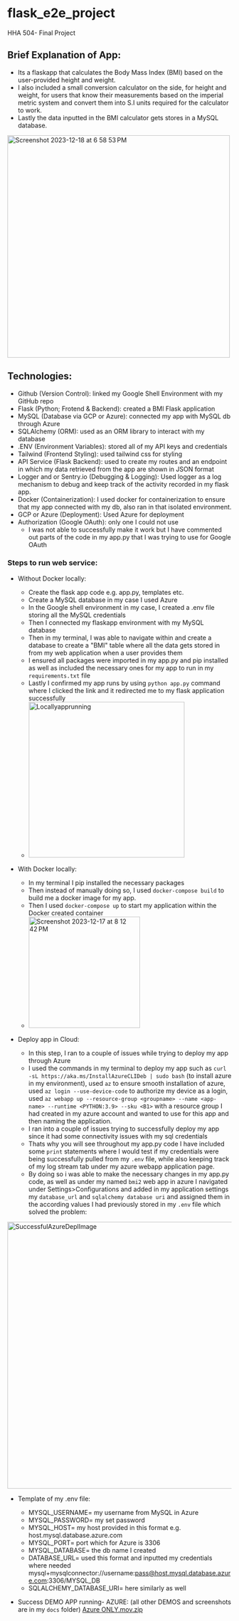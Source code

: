 # flask_e2e_project
HHA 504- Final Project


## Brief Explanation of App:
- Its a flaskapp that calculates the Body Mass Index (BMI) based on the user-provided height and weight.
- I also included a small conversion calculator on the side, for height and weight, for users that know their measurements based on the imperial metric system and convert them into S.I units required for the calculator to work.
- Lastly the data inputted in the BMI calculator gets stores in a MySQL database.
  
 <img width="500" alt="Screenshot 2023-12-18 at 6 58 53 PM" src="https://github.com/angeliki-tzanou/flask_e2e_project/assets/141374140/a103da03-b8dd-485d-9607-fac41cc85f0b">

## Technologies: 
- Github (Version Control): linked my Google Shell Environment with my GitHub repo
- Flask (Python; Frotend & Backend): created a BMI Flask application
- MySQL (Database via GCP or Azure): connected my app with MySQL db through Azure
- SQLAlchemy (ORM): used as an ORM library to interact with my database
- .ENV (Environment Variables): stored all of my API keys and credentials
- Tailwind (Frontend Styling): used tailwind css for styling
- API Service (Flask Backend): used to create my routes and an endpoint in which my data retrieved from the app are shown in JSON format
- Logger and or Sentry.io (Debugging & Logging): Used logger as a log mechanism to debug and keep track of the activity recorded in my flask app.
- Docker (Containerization): I used docker for containerization to ensure that my app connected with my db, also ran in that isolated environment.
- GCP or Azure (Deployment): Used Azure for deployment
- Authorization (Google OAuth): only one I could not use
    - I was not able to successfully make it work but I have commented out parts of the code in my app.py that I was trying to use for Google OAuth

### Steps to run web service:
- Without Docker locally:
  - Create the flask app code e.g. app.py, templates etc.
  - Create a MySQL database in my case I used Azure
  - In the Google shell environment in my case, I created a .env file storing all the MySQL credentials
  - Then I connected my flaskapp environment with my MySQL database
  - Then in my terminal, I was able to navigate within and create a database to create a "BMI" table where all the data gets stored in from my web application when a user provides them
  - I ensured all packages were imported in my app.py and pip installed as well as included the necessary ones for my app to run in my ```requirements.txt``` file
  - Lastly I confirmed my app runs by using ```python app.py``` command where I clicked the link and it redirected me to my flask application successfully
  - <img width="350" alt="Locallyapprunning" src="https://github.com/angeliki-tzanou/flask_e2e_project/assets/141374140/2771d911-559d-4c33-b0eb-63b1eefbac8f">

 - With Docker locally:
   - In my terminal I pip installed the necessary packages
   - Then instead of manually doing so, I used ```docker-compose build``` to build me a docker image for my app.
   - Then I used ```docker-compose up``` to start my application within the Docker created container
   - <img width="250" alt="Screenshot 2023-12-17 at 8 12 42 PM" src="https://github.com/angeliki-tzanou/flask_e2e_project/assets/141374140/76507f3d-104e-45dd-9b37-6a9c37dc17ef">

- Deploy app in Cloud:
  - In this step, I ran to a couple of issues while trying to deploy my app through Azure
  - I used the commands in my terminal to deploy my app such as ```curl -sL https://aka.ms/InstallAzureCLIDeb | sudo bash``` (to install azure in my environment), used ```az``` to ensure smooth installation of azure, used ```az login --use-device-code``` to authorize my device as a login, used ```az webapp up --resource-group <groupname> --name <app-name> --runtime <PYTHON:3.9> --sku <B1>``` with a resource group I had created in my azure account and wanted to use for this app and then naming the application.
  - I ran into a couple of issues trying to successfully deploy my app since it had some connectivity issues with my sql credentials
  - Thats why you will see throughout my app.py code I have included some ```print``` statements where I would test if my credentials were being successfully pulled from my ```.env``` file, while also keeping track of my log stream tab under my azure webapp application page.
  - By doing so i was able to make the necessary changes in my app.py code, as well as under my named ```bmi2``` web app in azure I navigated under Settings>Configurations and added in my application settings my ```database_url``` and ```sqlalchemy database uri``` and assigned them in the according values I had previously stored in my ```.env``` file which solved the problem:
<img width="600" alt="SuccessfulAzureDeplImage" src="https://github.com/angeliki-tzanou/flask_e2e_project/assets/141374140/5e4190c0-05f0-4f8f-ad73-6e96bce401c9">

- Template of my .env file:
  - MYSQL_USERNAME= my username from MySQL in Azure
  - MYSQL_PASSWORD= my set password
  - MYSQL_HOST= my host provided in this format e.g. host.mysql.database.azure.com
  - MYSQL_PORT= port which for Azure is 3306
  - MYSQL_DATABASE= the db name I created
  - DATABASE_URL= used this format and inputted my credentials where needed       mysql+mysqlconnector://username:pass@host.mysql.database.azure.com:3306/MYSQL_DB
  - SQLALCHEMY_DATABASE_URI= here similarly as well
 
- Success DEMO APP running- AZURE: (all other DEMOS and screenshots are in my ```docs``` folder)
[Azure ONLY.mov.zip](https://github.com/angeliki-tzanou/flask_e2e_project/files/13709892/Azure.ONLY.mov.zip)



